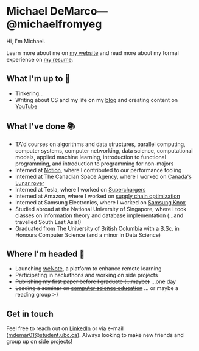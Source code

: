 # Michael DeMarco—@michaelfromyeg

Hi, I'm Michael.

Learn more about me on [my website](https://michaeldemar.co) and read more about my formal experience on [my resume](https://resume.michaeldemar.co).

## What I'm up to 🧰

- Tinkering...
- Writing about CS and my life on my [blog](https://michaeldemar.co/blog) and creating content on [YouTube](https://youtube.com/@michaelfromyeg)

## What I've done 📚

- TA'd courses on algorithms and data structures, parallel computing, computer systems, computer networking, data science, computational models, applied machine learning, introduction to functional programming, and introduction to programming for non-majors
- Interned at [Notion](https://notion.so), where I contributed to our performance tooling
- Interned at The Canadian Space Agency, where I worked on [Canada's Lunar rover](https://asc-csa.gc.ca/eng/astronomy/moon-exploration/first-canadian-rover-to-explore-the-moon.asp)
- Interned at Tesla, where I worked on [Superchargers](https://tesla.com/supercharger)
- Interned at Amazon, where I worked on [supply chain optimization](https://amazon.jobs/en/teams/scot)
- Interned at Samsung Electronics, where I worked on [Samsung Knox](https://samsungknox.com)
- Studied abroad at the National University of Singapore, where I took classes on information theory and database implementation (...and travelled South East Asia!)
- Graduated from The University of British Columbia with a B.Sc. in Honours Computer Science (and a minor in Data Science)

## Where I'm headed 🚂

- Launching [weNote](https://wenote.ca), a platform to enhance remote learning
- Participating in hackathons and working on side projects
- ~~Publishing my first paper before I graduate (...maybe)~~ ...one day
- ~~Leading a seminar on [computer science education](https://github.com/michaelfromyeg/cpsc490b-pedagogy)~~ ... or maybe a reading group :-)

## Get in touch

Feel free to reach out on [LinkedIn](https://linkedin.com/in/michaelfromyeg) or via e-mail (mdemar01@student.ubc.ca). Always looking to make new friends and group up on side projects!
